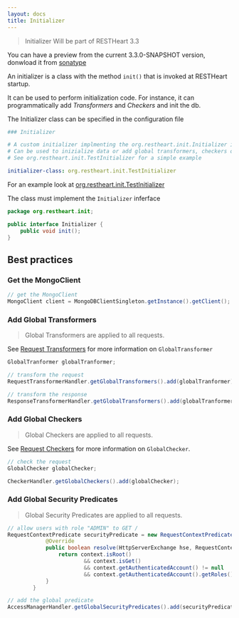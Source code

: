 ```yaml
---
layout: docs
title: Initializer
---
```


> Initializer Will be part of RESTHeart 3.3

You can have a preview from the current 3.3.0-SNAPSHOT version, donwload it from [sonatype](https://oss.sonatype.org/content/repositories/snapshots/org/restheart/restheart/3.3.0-SNAPSHOT/)

An initializer is a class with the method `init()` that is invoked at RESTHeart startup.

It can be used to perform initialization code. For instance, it can programmatically add _Transformers_ and _Checkers_ and init the db.

The Initializer class can be specified in the configuration file

``` yml
### Initializer

# A custom initializer implmenting the org.restheart.init.Initializer interface
# Can be used to inizialize data or add global transformers, checkers or security predicates
# See org.restheart.init.TestInitializer for a simple example

initializer-class: org.restheart.init.TestInitializer
```

For an example look at [org.restheart.init.TestInitializer](https://github.com/SoftInstigate/restheart/blob/master/src/main/java/org/restheart/init/TestInitializer.java)

The class must implement the `Initializer` inferface

``` java
package org.restheart.init;

public interface Initializer {
    public void init();
}
```
## Best practices

### Get the MongoClient

``` java
// get the MongoClient
MongoClient client = MongoDBClientSingleton.getInstance().getClient();
```

### Add Global Transformers

> Global Transformers are applied to all requests.

See [Request Transformers](/learn/request-transformers#global-transformers) for more information on `GlobalTransformer`

``` java
GlobalTranformer globalTranformer;

// transform the request
RequestTransformerHandler.getGlobalTransformers().add(globalTranformer);

// transform the response
ResponseTransformerHandler.getGlobalTransformers().add(globalTranformer);
```

### Add Global Checkers

> Global Checkers are applied to all requests.

See [Request Checkers](/learn/request-checkers#global-checkers) for more information on `GlobalChecker`.

``` java
// check the request
GlobalChecker globalChecker;

CheckerHandler.getGlobalCheckers().add(globalChecker);
```

### Add Global Security Predicates

> Global Security Predicates are applied to all requests.

``` java
// allow users with role "ADMIN" to GET /
RequestContextPredicate securityPredicate = new RequestContextPredicate() {
            @Override
            public boolean resolve(HttpServerExchange hse, RequestContext context) {
                return context.isRoot()
                        && context.isGet()
                        && context.getAuthenticatedAccount() != null
                        && context.getAuthenticatedAccount().getRoles().contains("ADMIN");
            }
        }

// add the global predicate
AccessManagerHandler.getGlobalSecurityPredicates().add(securityPredicate);
```

